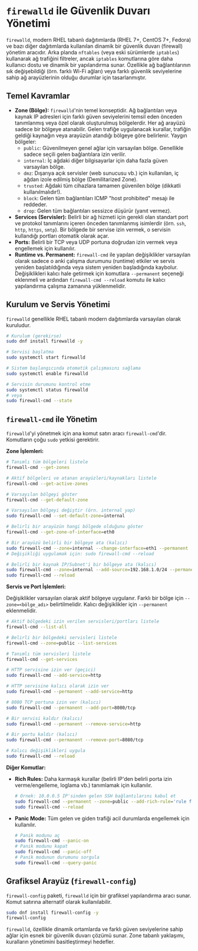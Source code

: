 # `firewalld` ile Güvenlik Duvarı Yönetimi

`firewalld`, modern RHEL tabanlı dağıtımlarda (RHEL 7+, CentOS 7+, Fedora) ve bazı diğer dağıtımlarda kullanılan dinamik bir güvenlik duvarı (firewall) yönetim aracıdır. Arka planda `nftables` (veya eski sürümlerde `iptables`) kullanarak ağ trafiğini filtreler, ancak `iptables` komutlarına göre daha kullanıcı dostu ve dinamik bir yapılandırma sunar. Özellikle ağ bağlantılarının sık değişebildiği (örn. farklı Wi-Fi ağları) veya farklı güvenlik seviyelerine sahip ağ arayüzlerinin olduğu durumlar için tasarlanmıştır.

## Temel Kavramlar

*   **Zone (Bölge):** `firewalld`'nin temel konseptidir. Ağ bağlantıları veya kaynak IP adresleri için farklı güven seviyelerini temsil eden önceden tanımlanmış veya özel olarak oluşturulmuş bölgelerdir. Her ağ arayüzü sadece bir bölgeye atanabilir. Gelen trafiğe uygulanacak kurallar, trafiğin geldiği kaynağın veya arayüzün atandığı bölgeye göre belirlenir. Yaygın bölgeler:
    *   `public`: Güvenilmeyen genel ağlar için varsayılan bölge. Genellikle sadece seçili gelen bağlantılara izin verilir.
    *   `internal`: İç ağdaki diğer bilgisayarlar için daha fazla güven varsayılan bölge.
    *   `dmz`: Dışarıya açık servisler (web sunucusu vb.) için kullanılan, iç ağdan izole edilmiş bölge (Demilitarized Zone).
    *   `trusted`: Ağdaki tüm cihazlara tamamen güvenilen bölge (dikkatli kullanılmalıdır!).
    *   `block`: Gelen tüm bağlantıları ICMP "host prohibited" mesajı ile reddeder.
    *   `drop`: Gelen tüm bağlantıları sessizce düşürür (yanıt vermez).
*   **Services (Servisler):** Belirli bir ağ hizmeti için gerekli olan standart port ve protokol tanımlarını içeren önceden tanımlanmış isimlerdir (örn. `ssh`, `http`, `https`, `smtp`). Bir bölgede bir servise izin vermek, o servisin kullandığı portları otomatik olarak açar.
*   **Ports:** Belirli bir TCP veya UDP portuna doğrudan izin vermek veya engellemek için kullanılır.
*   **Runtime vs. Permanent:** `firewall-cmd` ile yapılan değişiklikler varsayılan olarak sadece o anki çalışma durumunu (runtime) etkiler ve servis yeniden başlatıldığında veya sistem yeniden başladığında kaybolur. Değişiklikleri kalıcı hale getirmek için komutlara `--permanent` seçeneği eklenmeli ve ardından `firewall-cmd --reload` komutu ile kalıcı yapılandırma çalışma zamanına yüklenmelidir.

## Kurulum ve Servis Yönetimi

`firewalld` genellikle RHEL tabanlı modern dağıtımlarda varsayılan olarak kuruludur.

```bash
# Kurulum (gerekirse)
sudo dnf install firewalld -y

# Servisi başlatma
sudo systemctl start firewalld

# Sistem başlangıcında otomatik çalışmasını sağlama
sudo systemctl enable firewalld

# Servisin durumunu kontrol etme
sudo systemctl status firewalld 
# veya
sudo firewall-cmd --state 
```

## `firewall-cmd` ile Yönetim

`firewalld`'yi yönetmek için ana komut satırı aracı `firewall-cmd`'dir. Komutların çoğu `sudo` yetkisi gerektirir.

**Zone İşlemleri:**

```bash
# Tanımlı tüm bölgeleri listele
firewall-cmd --get-zones

# Aktif bölgeleri ve atanan arayüzleri/kaynakları listele
firewall-cmd --get-active-zones

# Varsayılan bölgeyi göster
firewall-cmd --get-default-zone

# Varsayılan bölgeyi değiştir (örn. internal yap)
sudo firewall-cmd --set-default-zone=internal

# Belirli bir arayüzün hangi bölgede olduğunu göster
firewall-cmd --get-zone-of-interface=eth0

# Bir arayüzü belirli bir bölgeye ata (kalıcı)
sudo firewall-cmd --zone=internal --change-interface=eth1 --permanent
# Değişikliği uygulamak için: sudo firewall-cmd --reload

# Belirli bir kaynak IP/Subnet'i bir bölgeye ata (kalıcı)
sudo firewall-cmd --zone=internal --add-source=192.168.1.0/24 --permanent
sudo firewall-cmd --reload
```

**Servis ve Port İşlemleri:**

Değişiklikler varsayılan olarak aktif bölgeye uygulanır. Farklı bir bölge için `--zone=<bölge_adı>` belirtilmelidir. Kalıcı değişiklikler için `--permanent` eklenmelidir.

```bash
# Aktif bölgedeki izin verilen servisleri/portları listele
firewall-cmd --list-all

# Belirli bir bölgedeki servisleri listele
firewall-cmd --zone=public --list-services

# Tanımlı tüm servisleri listele
firewall-cmd --get-services

# HTTP servisine izin ver (geçici)
sudo firewall-cmd --add-service=http

# HTTP servisine kalıcı olarak izin ver
sudo firewall-cmd --permanent --add-service=http

# 8080 TCP portuna izin ver (kalıcı)
sudo firewall-cmd --permanent --add-port=8080/tcp

# Bir servisi kaldır (kalıcı)
sudo firewall-cmd --permanent --remove-service=http

# Bir portu kaldır (kalıcı)
sudo firewall-cmd --permanent --remove-port=8080/tcp

# Kalıcı değişiklikleri uygula
sudo firewall-cmd --reload 
```

**Diğer Komutlar:**

*   **Rich Rules:** Daha karmaşık kurallar (belirli IP'den belirli porta izin verme/engelleme, loglama vb.) tanımlamak için kullanılır.
    ```bash
    # Örnek: 10.0.0.5 IP'sinden gelen SSH bağlantılarını kabul et
    sudo firewall-cmd --permanent --zone=public --add-rich-rule='rule family="ipv4" source address="10.0.0.5/32" service name="ssh" accept'
    sudo firewall-cmd --reload
    ```
*   **Panic Mode:** Tüm gelen ve giden trafiği acil durumlarda engellemek için kullanılır.
    ```bash
    # Panik modunu aç
    sudo firewall-cmd --panic-on
    # Panik modunu kapat
    sudo firewall-cmd --panic-off
    # Panik modunun durumunu sorgula
    sudo firewall-cmd --query-panic
    ```

## Grafiksel Arayüz (`firewall-config`)

`firewall-config` paketi, `firewalld` için bir grafiksel yapılandırma aracı sunar. Komut satırına alternatif olarak kullanılabilir.
```bash
sudo dnf install firewall-config -y
firewall-config 
```

`firewalld`, özellikle dinamik ortamlarda ve farklı güven seviyelerine sahip ağlar için esnek bir güvenlik duvarı çözümü sunar. Zone tabanlı yaklaşımı, kuralların yönetimini basitleştirmeyi hedefler.
